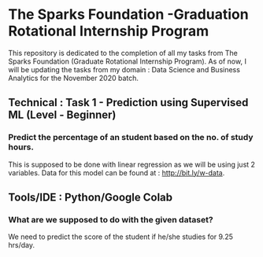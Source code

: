 # The Sparks Foundation -Graduation Rotational Internship Program

This repository is dedicated to the completion of all my tasks from The Sparks Foundation (Graduate Rotational Internship Program).
As of now, I will be updating the tasks from my domain : Data Science and Business Analytics for the November 2020 batch.

## Technical : Task 1 - Prediction using Supervised ML (Level - Beginner)
### Predict the percentage of an student based on the no. of study hours. 
This is supposed to be done with linear regression as we will be using just 2 variables. Data for this model can be found at : http://bit.ly/w-data. 

## Tools/IDE : Python/Google Colab

### What are we supposed to do with the given dataset?
We need to predict the score of the student if he/she studies for 9.25 hrs/day.
